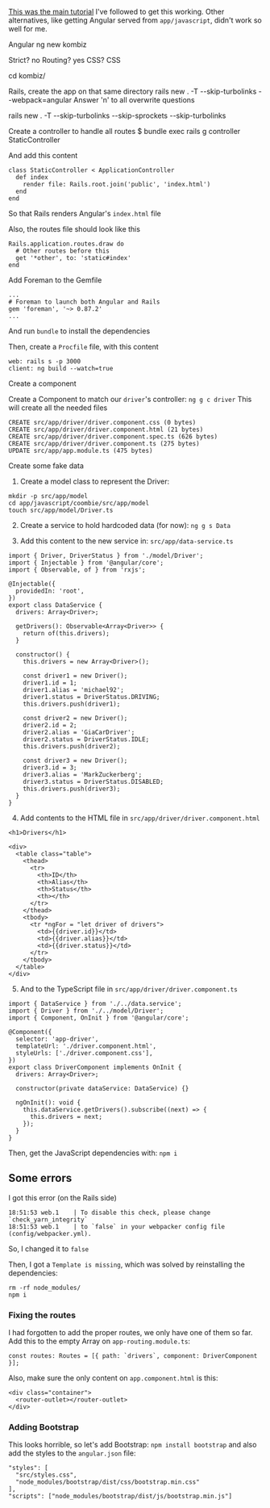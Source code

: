 [This was the main tutorial](https://medium.com/@samgreen_22756/angular-8-with-rails-5-55cd186a02c9) I've followed to get this working. Other alternatives, like getting Angular served from `app/javascript`, didn't work so well for me.

Angular
ng new kombiz

Strict? no
Routing? yes
CSS? CSS

cd kombiz/

Rails, create the app on that same directory
rails new . -T --skip-turbolinks --webpack=angular
Answer 'n' to all overwrite questions

rails new . -T --skip-turbolinks --skip-sprockets --skip-turbolinks

Create a controller to handle all routes
$ bundle exec rails g controller StaticController

And add this content

```
class StaticController < ApplicationController
  def index
    render file: Rails.root.join('public', 'index.html')
  end
end
```

So that Rails renders Angular's `index.html` file

Also, the routes file should look like this

```
Rails.application.routes.draw do
  # Other routes before this
  get '*other', to: 'static#index'
end
```

Add Foreman to the Gemfile

```
...
# Foreman to launch both Angular and Rails
gem 'foreman', '~> 0.87.2'
...
```

And run `bundle` to install the dependencies

Then, create a `Procfile` file, with this content

```
web: rails s -p 3000
client: ng build --watch=true
```

Create a component

Create a Component to match our `driver`'s controller: `ng g c driver`
This will create all the needed files

```
CREATE src/app/driver/driver.component.css (0 bytes)
CREATE src/app/driver/driver.component.html (21 bytes)
CREATE src/app/driver/driver.component.spec.ts (626 bytes)
CREATE src/app/driver/driver.component.ts (275 bytes)
UPDATE src/app/app.module.ts (475 bytes)
```

Create some fake data

1. Create a model class to represent the Driver:

```
mkdir -p src/app/model
cd app/javascript/coombie/src/app/model
touch src/app/model/Driver.ts
```

2. Create a service to hold hardcoded data (for now): `ng g s Data`

3. Add this content to the new service in: `src/app/data-service.ts`

```
import { Driver, DriverStatus } from './model/Driver';
import { Injectable } from '@angular/core';
import { Observable, of } from 'rxjs';

@Injectable({
  providedIn: 'root',
})
export class DataService {
  drivers: Array<Driver>;

  getDrivers(): Observable<Array<Driver>> {
    return of(this.drivers);
  }

  constructor() {
    this.drivers = new Array<Driver>();

    const driver1 = new Driver();
    driver1.id = 1;
    driver1.alias = 'michael92';
    driver1.status = DriverStatus.DRIVING;
    this.drivers.push(driver1);

    const driver2 = new Driver();
    driver2.id = 2;
    driver2.alias = 'GiaCarDriver';
    driver2.status = DriverStatus.IDLE;
    this.drivers.push(driver2);

    const driver3 = new Driver();
    driver3.id = 3;
    driver3.alias = 'MarkZuckerberg';
    driver3.status = DriverStatus.DISABLED;
    this.drivers.push(driver3);
  }
}
```

4. Add contents to the HTML file in `src/app/driver/driver.component.html`

```
<h1>Drivers</h1>

<div>
  <table class="table">
    <thead>
      <tr>
        <th>ID</th>
        <th>Alias</th>
        <th>Status</th>
        <th></th>
      </tr>
    </thead>
    <tbody>
      <tr *ngFor = "let driver of drivers">
        <td>{{driver.id}}</td>
        <td>{{driver.alias}}</td>
        <td>{{driver.status}}</td>
      </tr>
    </tbody>
  </table>
</div>
```

5. And to the TypeScript file in `src/app/driver/driver.component.ts`

```
import { DataService } from './../data.service';
import { Driver } from './../model/Driver';
import { Component, OnInit } from '@angular/core';

@Component({
  selector: 'app-driver',
  templateUrl: './driver.component.html',
  styleUrls: ['./driver.component.css'],
})
export class DriverComponent implements OnInit {
  drivers: Array<Driver>;

  constructor(private dataService: DataService) {}

  ngOnInit(): void {
    this.dataService.getDrivers().subscribe((next) => {
      this.drivers = next;
    });
  }
}
```

Then, get the JavaScript dependencies with: `npm i`

## Some errors

I got this error (on the Rails side)

```
18:51:53 web.1    | To disable this check, please change `check_yarn_integrity`
18:51:53 web.1    | to `false` in your webpacker config file (config/webpacker.yml).
```

So, I changed it to `false`

Then, I got a `Template is missing`, which was solved by reinstalling the dependencies:

```
rm -rf node_modules/
npm i
```

### Fixing the routes

I had forgotten to add the proper routes, we only have one of them so far. Add this to the empty Array on `app-routing.module.ts`:

```
const routes: Routes = [{ path: `drivers`, component: DriverComponent }];
```

Also, make sure the only content on `app.component.html` is this:

```
<div class="container">
  <router-outlet></router-outlet>
</div>
```

### Adding Bootstrap

This looks horrible, so let's add Bootstrap: `npm install bootstrap`
and also add the styles to the `angular.json` file:

```
"styles": [
  "src/styles.css",
  "node_modules/bootstrap/dist/css/bootstrap.min.css"
],
"scripts": ["node_modules/bootstrap/dist/js/bootstrap.min.js"]
```
